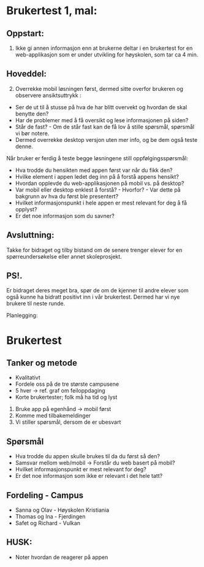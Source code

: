 # Brukertest 1, mal: 

## Oppstart: 
  1. Ikke gi annen informasjon enn at brukerne deltar i en brukertest for en web-applikasjon som er under utvikling for 
      høyskolen, som tar ca 4 min.  

## Hoveddel:
2. Overrekke mobil løsningen først, dermed sitte overfor brukeren og observere ansiktsuttrykk : 
  * Ser de ut til å stusse på hva de har blitt overvekt og hvordan de skal benytte den? 
  * Har de problemer med å få oversikt og lese informasjonen på siden? 
  * Står de fast? - Om de står fast kan de få lov å stille spørsmål, spørsmål vi bør notere. 
  * Dermed overrekke desktop versjon uten mer info, og be dem også teste denne.  

Når bruker er ferdig å teste begge løsningene still oppfølgingsspørsmål:
  - Hva trodde du hensikten med appen først var når du fikk den?
  - Hvilke element i appen ledet deg inn på å forstå appens hensikt?    
  - Hvordan opplevde du web-applikasjonen på mobil vs. på desktop?
  - Var mobil eller desktop enklest å forstå?
        - Hvorfor? 
        - Var dette på bakgrunn av hva du først ble presentert? 
  - Hvilket informasjonspunkt i hele appen er mest relevant for deg å få opplyst? 
  - Er det noe informasjon som du savner?

## Avsluttning: 
Takke for bidraget og tilby bistand om de senere trenger elever for en spørreundersøkelse eller annet skoleprosjekt. 

## PS!. 
Er bidraget deres meget bra, spør de om de kjenner til andre elever som også kunne ha bidratt positivt inn i vår brukertest. Dermed har vi nye brukere til neste runde. 



Planlegging: 
# Brukertest 

## Tanker og metode 
* Kvalitativt  
* Fordele oss på de tre største campusene 
* 5 hver -> ref. graf om feiloppdaging 
* Korte brukertester; folk må ha tid og lyst 

1. Bruke app på egenhånd -> mobil først 
2. Komme med tilbakemeldinger 
3. Vi stiller spørsmål, dersom de er ubesvart

## Spørsmål
* Hva trodde du appen skulle brukes til da du først så den? 
* Samsvar mellom web/mobil -> Forstår du web basert på mobil? 
* Hvilket informasjonspunkt er mest relevant for deg? 
* Er det noe informasjon som ikke er relevant i det hele tatt? 

## Fordeling - Campus 
* Sanna og Olav - Høyskolen Kristiania
* Thomas og Ina - Fjerdingen 
* Safet og Richard - Vulkan 

## HUSK: 
* Noter hvordan de reagerer på appen 
